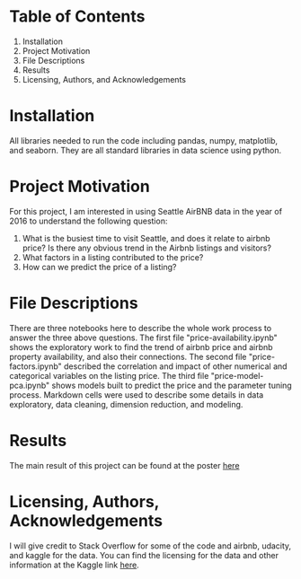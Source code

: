 # Table of Contents
1. Installation
2. Project Motivation
3. File Descriptions
4. Results
5. Licensing, Authors, and Acknowledgements

# Installation
All libraries needed to run the code including pandas, numpy, matplotlib, and seaborn. They are all standard libraries in data science using python.

# Project Motivation
For this project, I am interested in using Seattle AirBNB data in the year of 2016 to understand the following question:
1. What is the busiest time to visit Seattle, and does it relate to airbnb price? Is there any obvious trend in the Airbnb listings and visitors?
2. What factors in a listing contributed to the price?
3. How can we predict the price of a listing?
# File Descriptions
There are three notebooks here to describe the whole work process to answer the three above questions. The first file "price-availability.ipynb" shows the exploratory work to find the trend of airbnb price and airbnb property availability, and also their connections. The second file "price-factors.ipynb" described the correlation and impact of other numerical and categorical variables on the listing price. The third file "price-model-pca.ipynb" shows models built to predict the price and the parameter tuning process. Markdown cells were used to describe some details in data exploratory, data cleaning, dimension reduction, and modeling.
# Results
The main result of this project can be found at the poster [here](https://medium.com/@tplusd2897/looking-into-airbnb-price-in-seattle-a157264027b7)
# Licensing, Authors, Acknowledgements
I will give credit to Stack Overflow for some of the code and airbnb, udacity, and kaggle for the data. 
You can find the licensing for the data and other information at the Kaggle link [here](https://www.kaggle.com/airbnb/seattle/data).
